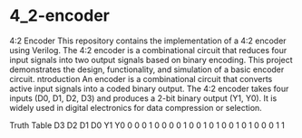 # 4_2-encoder
4:2 Encoder
This repository contains the implementation of a 4:2 encoder using Verilog. The 4:2 encoder is a combinational circuit that reduces four input signals into two output signals based on binary encoding. This project demonstrates the design, functionality, and simulation of a basic encoder circuit.
ntroduction
An encoder is a combinational circuit that converts active input signals into a coded binary output. The 4:2 encoder takes four inputs (D0, D1, D2, D3) and produces a 2-bit binary output (Y1, Y0). It is widely used in digital electronics for data compression or selection.

Truth Table
D3	D2	D1	D0	Y1	Y0
0	0	0	1	0	0
0	0	1	0	0	1
0	1	0	0	1	0
1	0	0	0	1	1
